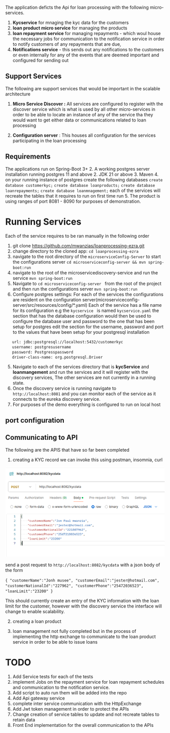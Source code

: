 The application deficts the Api for loan processing with the following micro-services.

1. **Kycservice** for mnaging the kyc data for the customers 
2. **loan product micro service** for managing the products 
3. **loan repayment service** for managing repayments - which woul house the necessary jobs for communication to the notification service in
order to notify customers of any repayments that are due, 
4. **Notifications service** - this sends out any notifications to the customers or even internally for any of the events that 
are deemed important and configured for sending out

## Support Services

The following are support services that would be important in the scalable architecture 
1. **Micro Service Discover :** All services are configured to register with the discover service which is 
what is used by all other micro-services in order to be able to locate an instance of any of the service tha they would want to get either data or communications related to loan processing 

2. **Configuration server** : This houses all configuration for the services participating in the loan processing


## Requirements
The applications run on Spring-Boot 3+
2. A working postgres server installation running postgres 11 and above 
2. JDK 21 or above
3.  Maven
4. on your running instance of postgres create the following databases
`create database customerkyc;`
`create database loanproducts;` 
`create database loanrepayments;` 
`create database loanmnagement;`
each of the services will recreate the tables that it requires to run on first time run
5. The product is using ranges of port 8081 - 8090 for purposes of demonstration.

# Running Services

Each of the service requires to be ran manually in the following order 

1. git clone  https://github.com/mwanzias/loanprocessing-ezra.git
2. change directory to the cloned app: `cd loanprocessing-ezra`
2. navigate to the root directory of the ``microserviceConfig-Server`` to start the configurations server `cd microserviceconfig-server && mvn spring-boot:run`  
2. navigate to the root of the microservicediscovery-service and run the service ``mvn spring-boot:run``
3. Navigate to ``cd microserviceconfig-server `` from the root of the project and then run the configurations server ``mvn spring-boot:run``
4. Configure postgres settings:
   For each of the services the configurations are resident on the configuration server(microserviceconfig-server/src/resources/config/*.yaml)
   Each of the service has a file name for its configuration e.g the ```kycservice ``` is named ``kycservice.yaml`` the section that has the database configuration would then be used to configure the database user and password to the one that has been setup for postgres
        edit the section for the username, password and port to the  values that have been setup for your postgresql installation
````   datasource:
   url: jdbc:postgresql://localhost:5432/customerkyc
   username: postgresusername
   password: Postgresspassword
   driver-class-name: org.postgresql.Driver
````
5. Navigate to each of the services directory that is **kycService** and **loanmangement** and run the services and it will register with the discovery services, The other services are  not currently in a running state.
6. Once the discovery service is running navigate to ```http://localhost:8081```   and you can monitor each of the service as it connects to the eureka discovery service.
7. For purposes of the demo everything is configured to run on local host

## port configuration 


## Communicating to API
The following are the APIS that have so far been completed 
1. creating a KYC record we can invoke this using postman, insomnia, curl 
 
![img.png](img.png)

send a post request to ```http://localhost:8082/kycdata``` with a json body of the form 

``{
    "customerName":"Jonh musee",
    "customerEmail":"jester@hotmail.com",
    "customerNationalId":"227962",
    "customerPhone":"25472036523",
    "loanLimit":"23200"
}``

This should currently create an entry of the KYC information with the loan limit for the customer, however with the discovery service the interface will change to enable scalability.

2. creating a loan product

4. loan management not fully completed but in the process of implementing the http exchange to communicate to the loan product service in order to be able to issue loans

# TODO
1. Add Service tests for each of the tests
2. implement Jobs on the repayment service for loan repayment schedules and communication to the notification service.
2. Add script to auto run them will be added into the repo
2. Add Api gateway service 
3. complete inter service communication with the HttpExchange 
4. Add Jwt token management in order to protect the APIs
5. Change creation of service tables to update and not recreate tables to retain data 
6. Front End implementation for the overall communication to the APIs
